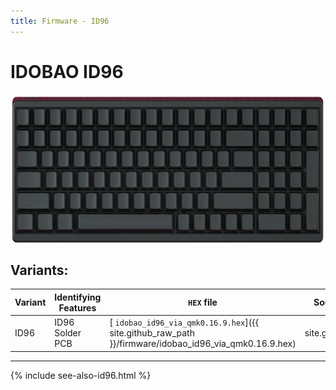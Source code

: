 ```yaml
---
title: Firmware - ID96
---
```


# IDOBAO ID96

<img src="../assets/img/idobao-id96.png" height="240" width="auto" style="display:block;margin-left:auto;margin-right:auto;">

## Variants:

| Variant | Identifying Features | `HEX` file | Source Location |
|---------|----------------------|------------|:---------------:|
| ID96    | ID96 Solder PCB      | [<i class="fas fa-microchip"></i> `idobao_id96_via_qmk0.16.9.hex`]({{ site.github_raw_path }}/firmware/idobao_id96_via_qmk0.16.9.hex) | [<i class="fab fa-github"></i> QMK]({{ site.github_qmk_path }}/id96) |

---

{% include see-also-id96.html %}
